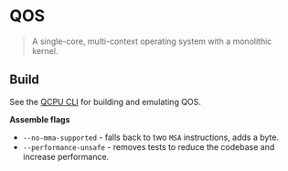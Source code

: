 
# QOS

> A single-core, multi-context operating system with a monolithic kernel.

## Build

See the [QCPU CLI](https://github.com/QSmally/QCPU-CLI) for building and emulating QOS.

**Assemble flags**
* `--no-mma-supported` - falls back to two `MSA` instructions, adds a byte.
* `--performance-unsafe` - removes tests to reduce the codebase and increase performance.
